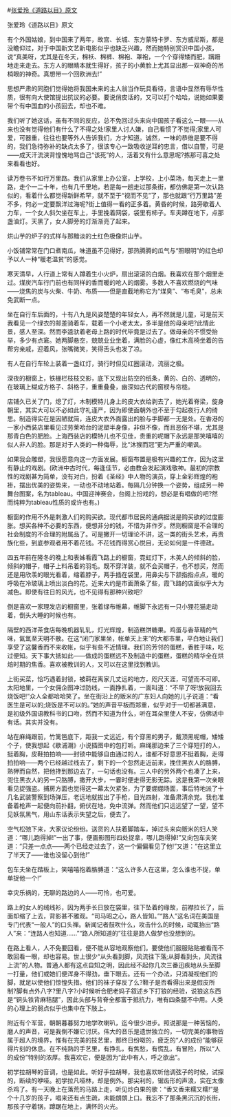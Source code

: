 #[张爱玲《道路以目》原文](https://www.vrrw.net/wx/6597.html)

张爱玲《道路以目》原文

有个外国姑娘，到中国来了两年，故宫、长城、东方蒙特卡罗、东方威尼斯，都是没瞻仰过，对于中国新文艺新电影似乎也缺乏兴趣，然而她特别赏识中国小孩，说“真美呀，尤其是在冬天，棉袄、棉裤、棉袍、罩袍，一个个穿得矮而肥，蹒跚地走来走去。东方人的眼睛本就生得好，孩子的小黄脸上尤其显出那一双神奇的吊梢眼的神奇。真想带一个回欧洲去!”

思想严肃的同胞们觉得她将我国未来的主人翁当作玩具看待，言语中显然有辱华性质，很有向大使馆提出抗议的必要。要说俏皮话的，又可以打个哈哈，说她如果要带个有中国血的小孩回去，却也不难。

我们听了她这话，虽有不同的反应，总不免回过头来向中国孩子看这么一眼——从来也没有觉得他们有什么了不得之处!家里人讨人嫌，自己看惯了不觉得;家里人可爱，可器重，往往也要等外人告诉我们，方才知道。诚然，一味的恭维是要不得的，我们急待弥补的缺点太多了，很该专心一致吸收逆耳的忠言，借以自警，可是——成天汗流浃背惶愧地骂自己“该死”的人，活着又有什么意思呢?拣那可喜之处来看看也好。



读万卷书不如行万里路。我们从家里上办公室，上学校，上小菜场，每天走上一里路，走个一二十年，也有几千里地，若是每一趟走过那条街，都仿佛是第一次认路似的，看着什么都觉得新鲜希罕，就不至于“视而不见”了，那也就跟“行万里路”差不多，何必一定要飘洋过海呢?街上值得一看的正多着。黄昏的时候，路旁歇着人力车，一个女人斜欠坐在车上，手里挽着网袋，袋里有柿子。车夫蹲在地下，点那盏油灯。天黑了，女人脚旁的灯渐渐亮了起来。

烘山芋的炉子的式样与那黯淡的土红色极像烘山芋。

小饭铺常常在门口煮南瓜，味道虽不见得好，那热腾腾的瓜气与“照眼明”的红色却予以人一种“暖老温贫”的感觉。

寒天清早，人行道上常有人蹲着生小火炉，扇出滚滚的白烟。我喜欢在那个烟里走过。煤炭汽车行门前也有同样的香而暖的呛人的烟雾。多数人不喜欢燃烧的气味——烧焦的炭与火柴、牛奶、布质——但是直截地称它为“煤臭”、“布毛臭”，总未免武断一点。

坐在自行车后面的，十有八九是风姿楚楚的年轻女人，再不然就是儿童，可是前天我看见一个绿衣的邮差骑着车，载着一个小老太太，多半是他的母亲吧?此情此景，感人至深。然而李逵驮着老母上路的时代毕竟是过去了。做母亲的不惯受抬举，多少有点窘。她两脚悬空，兢兢业业坐着，满脸的心虚，像红木高椅坐着的告帮穷亲戚，迎着风，张嘴微笑，笑得舌头也发了凉。

有人在自行车轮上装着一盏红灯，骑行时但见红圈滚动，流丽之极。

深夜的橱窗上，铁栅栏枝枝交影，底下又现出防空的纸条，黄的、白的、透明的，在玻璃上糊成方格子、斜格子，重重叠叠，幽深如古代的窗棂与帘栊。

店铺久已关了门，熄了灯，木制模特儿身上的皮大衣给剥去了，她光着脊梁，旋身朝里，其实大可以不必如此守礼谨严，因为即使面朝外也不至于勾起夜行人的绮思。制造得实在是因陋就简，连皮大衣外面露出的脸与手脚都一无是处。在香港的一家小西装店里看见过劳莱哈台的泥塑半身像，非但不像，而且恶俗不堪，尤其是那青白色的肥脸。上海西装店的模特儿也不见佳，贵重的呢帽下永远是那笑嘻嘻的似人非人的脸。那是对于人类的一种侮辱，比“沐猴而冠”更为严重的嘲讽。

如果我会雕塑，我很愿意向这一方面发展。橱窗布置是极有兴趣的工作，因为这里有静止的戏剧。(欧洲中古时代，每逢佳节，必由教会发起演戏敬神。最初的宗教性的戏剧甚为简单，没有对白，扮着《圣经》中人物的演员，穿上金彩辉煌的袍褂，摆出优美的姿势来，一动也不动地站着。每隔几分钟换一个姿势，组成另一种舞台图案，名为tableau。中国迎神赛会，台阁上扮戏的，想必是有唱做的吧?然而纯粹为tableau性质的或许也有。)

橱窗的作用不外是刺激人们的购买欲。现代都市居民的通病据说是购买欲的过度膨胀。想买各种不必要的东西，便想非分的钱，不惜为非作歹。然则橱窗是不合理的社会制度的不合理的附属品了。可是撇开一切理论不讲，这一类的街头艺术，再贵族化些，到底参观者用不着花钱。不花钱而得赏心悦目，无论如何是一件德政。

四五年前在隆冬的晚上和表姊看霞飞路上的橱窗，霓虹灯下，木美人的倾斜的脸，倾斜的帽子，帽子上料吊着的羽毛。既不穿洋装，就不会买帽子，也不想买，然而还是用欣羡的眼光看着，缩着脖子，两手插在袋里，用鼻尖与下颔指指点点，暖的呼吸在冷玻璃上喷出淡白的花。近来大约是市面萧条了些，霞飞路的店面似乎大为减色。即使有往日的风光，也不见得有那种兴致吧?

倒是喜欢一家理发店的橱窗里，张着绿布帷幕，帷脚下永远有一只小狸花猫走动着，倒头大睡的时候也有。

隔壁的西洋茶食店每晚机器轧轧，灯光辉煌，制造糕饼糖果。鸡蛋与香草精的气味，氤氲至天明不散。在这“闭门家里坐，帐单天上来”的大都市里，平白地让我们享受了这馨香而不来收帐，似乎有些不近情理。我们的芳邻的蛋糕，香胜于味，吃过便知。天下事大抵如此——做成的蛋糕远不及制造中的蛋糕，蛋糕的精华全在烘焙时期的焦香。喜欢被教训的人，又可以在这里找到教训。

上街买菜，恰巧遇着封锁，被羁在离家几丈远的地方，咫尺天涯，可望而不可即。太阳地里，一个女佣企图冲过防线，一面挣扎着，一面叫道：“不早了呀!放我回去烧饭吧!”众人全都哈哈笑了。坐在街沿上的贩米的广东妇人向她的儿子说道：“看医生是可以的;烧饭是不可以的。”她的声音平板而郑重，似乎对于一切都甚满意，是初级外国语教科书的口吻，然而不知道为什么，听在耳朵里使人不安，仿佛话中有话。其实并没有。

站在麻绳跟前，竹篱笆底下，距我一丈远近，有个穿黑的男子，戴顶黑呢帽，矮矮个子，使我想起《歇浦潮》小说插图中的包打听。麻绳那边来了三个穿短打的人，挺着胸，皮鞋拍拍响——封锁中能够自由通过的人，谁都不好意思不挺着胸，走得拍拍响——两个已经越过线去了，剩下的一个忽然走近前来，挽住黑衣人的胳膊，熟狎而自然，把他搀到那边去了，一句话也没有。三人中的另外两个也凑了上来，兜住黑衣人的另一只胳膊，撒开大步，一霎时便走得无影无踪。这是我第一次亲眼看见捉强盗。捕房方面也觉得这一幕太欠紧张，为了要绷绷场面，事后特地派了十几名武装警察到场弹压，老远地就拔出了手枪，目光四射，准备肃清余党。我也准备着枪声一起便向前扑翻，俯伏在地，免中流弹。然而他们只远远望了一望，望不见妖氛黑气，用山东话表示失望之后，便去了。

空气松弛下来，大家议论纷纷。送货的人扶着脚踏车，掉过头来向贩米的妇人笑道：“哪儿跑得掉!”一出了事，便画影图形四处捉拿，哪儿跑得掉!”又向包车夫笑道：“只差一点点——两个已经走过去了，这一个偏偏看见了他!”又道：“在这里立了半天了——谁也没留心到他!”

包车夫坐在踏板上，笑嘻嘻抱着胳膊道：“这么许多人在这里，怎么谁也不捉，单单捉他一个!”

幸灾乐祸的，无聊的路边的人——可怜，也可爱。

路上的女人的绒线衫，因为两手长日放在袋里，往下坠着的缘故，前襟拉长了，后面却缩了上去，背影甚不雅观。“司马昭之心，路人皆知。”“路人”这名词在美国是专门代表“一般人”的口头禅。新闻记者鼓吹什么，攻击什么的时候，动辄抬出“路人”来：“连路人也知道……”“路人所知道的”往往是路人做梦也没想到的。

在路上看人，人不免要回看，便不能从容地观察他们。要使他们服服贴贴被看而不敢回看一眼，却也容易。世上很少“从头看到脚，风流往下落;从脚看到头，风流往上流”的人物。普通人都有这点自知之明，因此经不起你几次三番迅疾地从头至脚一打量，他们或她们便浑身不得劲，垂下眼去。还有一个办法，只消凝视他们的脚，就足以使他们惊惶失措。他们的袜子穿反了么?鞋子是否看得出来是假皮所制?脚有点外八字?里八字?小时候听合肥老妈子叙述乡下打狼的经验，说狼这东西是“铜头铁背麻秸腿”，因此头部与背脊全都富于抵抗力，唯有四条腿不中用。人类的心理上的弱点似乎也集中在下肢上。

附近有个军营，朝朝暮暮努力地学吹喇叭，迄今很少进步。照说那是一种苦恼的，磨人的声音，可是我倒不嫌它讨厌。伟大的音乐是遗世独立的，一切完美的事物皆属于超人的境界，惟有在完美的技艺里，那终日纷呶的，疲乏的“人的成份”能够获得片刻的休息。在不纯熟的手艺里，有挣扎，有焦愁，有慌乱，有冒险，所以“人的成份”特别的浓厚。我喜欢它，便是因为“此中有人，呼之欲出”。

初学拉胡琴的音调，也是如此。听好手拉胡琴，我也喜欢听他调弦子的时候，试探的，断续的咿哑。初学拉凡哑林，却是例外。那尖利的，锯齿形的声浪，实在太像杀鸡了。有一天晚上在落荒的马路上走，听见炒白果的歌：“香又香来糯又糯!”是个十几岁的孩子，唱来还有点生疏，未能朗朗上口。我忘不了那条黑沉沉的长街，那孩子守着锅，蹲踞在地上，满怀的火光。

